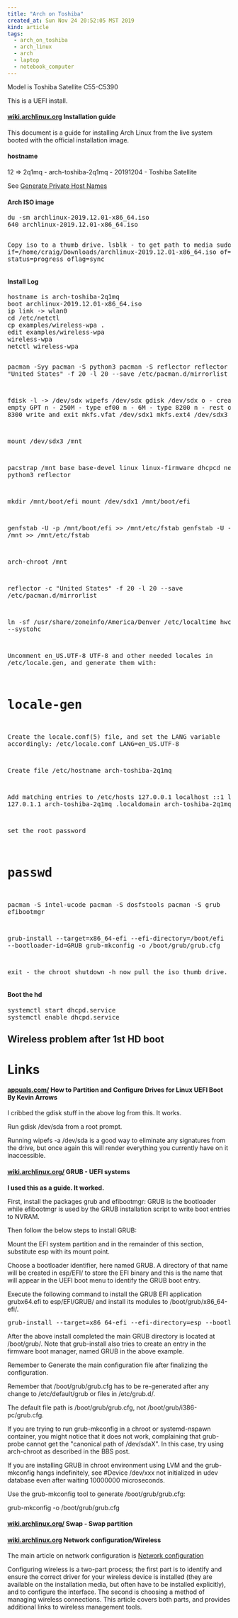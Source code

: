 ```yaml
---
title: "Arch on Toshiba"
created_at: Sun Nov 24 20:52:05 MST 2019
kind: article
tags:
  - arch_on_toshiba
  - arch_linux
  - arch
  - laptop
  - notebook_computer
---
```

Model is Toshiba Satellite C55-C5390

This is a UEFI install.

<h4>
  <a href="https://wiki.archlinux.org/index.php/Installation_guide" target="_blank">wiki.archlinux.org</a>
  Installation guide
</h4>
This document is a guide for installing Arch Linux from the live system booted with the official installation image. 

<h4>hostname</h4>
12 => 2q1mq - arch-toshiba-2q1mq - 20191204 - Toshiba Satellite

See <a href="/posts/2015/04/generate-private-hostnames/" target="_blank">Generate Private Host Names</a>

<h4>Arch ISO image</h4>
<pre>
du -sm archlinux-2019.12.01-x86_64.iso 
640	archlinux-2019.12.01-x86_64.iso

Copy iso to a thumb drive.
lsblk - to get path to media
sudo dd bs=4M if=/home/craig/Downloads/archlinux-2019.12.01-x86_64.iso of=/dev/sde status=progress oflag=sync
</pre>

<h4>Install Log</h4>
<pre>
hostname is arch-toshiba-2q1mq
boot archlinux-2019.12.01-x86_64.iso
ip link -> wlan0
cd /etc/netctl
cp examples/wireless-wpa .
edit examples/wireless-wpa
wireless-wpa
netctl wireless-wpa

pacman -Syy
pacman -S python3
pacman -S reflector
reflector -c "United States" -f 20 -l 20 --save /etc/pacman.d/mirrorlist

fdisk -l -> /dev/sdx
wipefs /dev/sdx
gdisk /dev/sdx
  o - create new empty GPT
  n - 250M - type ef00
  n - 6M - type 8200
  n - rest of HD - type 8300
  write and exit
mkfs.vfat /dev/sdx1
mkfs.ext4 /dev/sdx3

mount /dev/sdx3 /mnt

pacstrap /mnt base base-devel linux linux-firmware dhcpcd netctl vim python3 reflector

mkdir /mnt/boot/efi
mount /dev/sdx1 /mnt/boot/efi

genfstab -U -p /mnt/boot/efi >> /mnt/etc/fstab
genfstab -U -p /mnt >> /mnt/etc/fstab

arch-chroot /mnt

reflector -c "United States" -f 20 -l 20 --save /etc/pacman.d/mirrorlist

ln -sf /usr/share/zoneinfo/America/Denver /etc/localtime
hwclock --systohc

Uncomment en_US.UTF-8 UTF-8 and other needed locales in /etc/locale.gen, and generate them with:
 # locale-gen

Create the locale.conf(5) file, and set the LANG variable accordingly:
/etc/locale.conf
LANG=en_US.UTF-8

Create file /etc/hostname
arch-toshiba-2q1mq 

Add matching entries to /etc/hosts
127.0.0.1 localhost
::1 localhost
127.0.1.1 arch-toshiba-2q1mq .localdomain arch-toshiba-2q1mq

set the root password
 # passwd

pacman -S intel-ucode
pacman -S dosfstools
pacman -S grub efibootmgr

grub-install --target=x86_64-efi --efi-directory=/boot/efi --bootloader-id=GRUB
grub-mkconfig -o /boot/grub/grub.cfg

exit - the chroot
shutdown -h now
pull the iso thumb drive.
</pre>

<h4>Boot the hd</h4>
<pre>
systemctl start dhcpd.service
systemctl enable dhcpd.service
</pre>

<h2>Wireless problem after 1st HD boot</h2>

<h1>Links</h1>

<h4>
  <a href="https://appuals.com/partition-configure-drives-linux-uefi-boot/" target="_blank">appuals.com/</a>
  How to Partition and Configure Drives for Linux UEFI Boot By Kevin Arrows
</h4>

I cribbed the gdisk stuff in the above log from this. It works.

Run gdisk /dev/sda from a root prompt.

Running wipefs -a /dev/sda is a good way to eliminate any signatures from
the drive, but once again this will render everything you currently have
on it inaccessible.

<h4>
  <a href="https://wiki.archlinux.org/index.php/GRUB#UEFI_systems" target="_blank">wiki.archlinux.org/</a>
  GRUB - UEFI systems
</h4>
<b>I used this as a guide. It worked.</b>

First, install the packages grub and efibootmgr: GRUB is the bootloader
while efibootmgr is used by the GRUB installation script to write boot
entries to NVRAM.

Then follow the below steps to install GRUB:

Mount the EFI system partition and in the remainder of this section, substitute esp with its mount point.

Choose a bootloader identifier, here named GRUB. A directory of that name will be created in esp/EFI/ to store the EFI binary and this is the name that will appear in the UEFI boot menu to identify the GRUB boot entry.

Execute the following command to install the GRUB EFI application grubx64.efi to esp/EFI/GRUB/ and install its modules to /boot/grub/x86_64-efi/.

<pre>
grub-install --target=x86_64-efi --efi-directory=esp --bootloader-id=GRUB
</pre>

After the above install completed the main GRUB directory is located
at /boot/grub/. Note that grub-install also tries to create an entry in
the firmware boot manager, named GRUB in the above example.

Remember to Generate the main configuration file after finalizing the configuration.

Remember that /boot/grub/grub.cfg has to be re-generated after any change to /etc/default/grub or files in /etc/grub.d/.

The default file path is /boot/grub/grub.cfg, not /boot/grub/i386-pc/grub.cfg.

If you are trying to run grub-mkconfig in a chroot or systemd-nspawn
container, you might notice that it does not work, complaining that
grub-probe cannot get the "canonical path of /dev/sdaX". In this case,
try using arch-chroot as described in the BBS post.

If you are installing GRUB in chroot environment using LVM and the
grub-mkconfig hangs indefinitely, see #Device /dev/xxx not initialized
in udev database even after waiting 10000000 microseconds.

Use the grub-mkconfig tool to generate /boot/grub/grub.cfg:

grub-mkconfig -o /boot/grub/grub.cfg

<h4>
  <a href="https://wiki.archlinux.org/index.php/Swap#Swap_partition" target="_blank">wiki.archlinux.org/</a>
  Swap - Swap partition
</h4>

<h4>
  <a href="https://wiki.archlinux.org/index.php/Network_configuration/Wireless" target="_blank">wiki.archlinux.org</a>
  Network configuration/Wireless
</h4>
The main article on network configuration is 
<a href="https://wiki.archlinux.org/index.php/Network_configuration" target="_blank">Network configuration</a>

Configuring wireless is a two-part process; the first part is to identify
and ensure the correct driver for your wireless device is installed (they
are available on the installation media, but often have to be installed
explicitly), and to configure the interface. The second is choosing a
method of managing wireless connections. This article covers both parts,
and provides additional links to wireless management tools.

<!--
html boilerplate fragments
<a href="" target="_blank"></a>
<a name=""></a>
<img src="" width="400px">
<ul>
  <li></li>
  <li><a href="" target="_blank"></a></li>
</ul>
<pre>
</pre>
<p style="margin-bottom: 2em;"></p>
<hr style="border: 0; height: 3px; background: #333; background-image: linear-gradient(to right, #ccc, #333, #ccc);">
<pre><code>
</code></pre>
<math xmlns='http://www.w3.org/1998/Math/MathML' display='block'>
</math>
:-->
